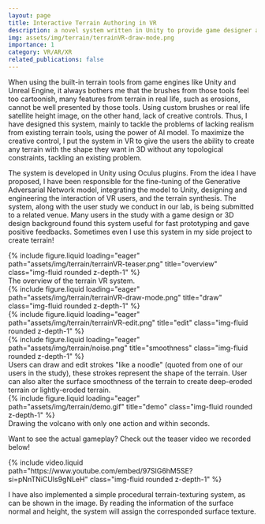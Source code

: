 ```yaml
---
layout: page
title: Interactive Terrain Authoring in VR
description: a novel system written in Unity to provide game designer a tool to fast prototype terrain.
img: assets/img/terrain/terrainVR-draw-mode.png
importance: 1
category: VR/AR/XR
related_publications: false
---
```


When using the built-in terrain tools from game engines like Unity and Unreal Engine, it always bothers me that the brushes from those tools feel too cartoonish, many features from terrain in real life, such as erosions, cannot be well presented by those tools. Using custom brushes or real life satellite height image, on the other hand, lack of creative controls. Thus, I have designed this system, mainly to tackle the problems of lacking realism from existing terrain tools, using the power of AI model. To maximize the creative control, I put the system in VR to give the users the ability to create any terrain with the shape they want in 3D without any topological constraints, tackling an existing problem.

The system is developed in Unity using Oculus plugins. From the idea I have proposed, I have been responsible for the fine-tuning of the Generative Adversarial Network model, integrating the model to Unity, designing and engineering the interaction of VR users, and the terrain synthesis. The system, along with the user study we conduct in our lab, is being submitted to a related venue. Many users in the study with a game design or 3D design background found this system useful for fast prototyping and gave positive feedbacks. Sometimes even I use this system in my side project to create terrain!

<div class="row">
    <div class="col-sm mt-3 mt-md-0">
        {% include figure.liquid loading="eager" path="assets/img/terrain/terrainVR-teaser.png" title="overview" class="img-fluid rounded z-depth-1" %}
    </div>
</div>
<div class="caption">
    The overview of the terrain VR system.
</div>

<div class="row">
    <div class="col-sm mt-3 mt-md-0">
        {% include figure.liquid loading="eager" path="assets/img/terrain/terrainVR-draw-mode.png" title="draw" class="img-fluid rounded z-depth-1" %}
    </div>
    <div class="col-sm mt-3 mt-md-0">
        {% include figure.liquid loading="eager" path="assets/img/terrain/terrainVR-edit.png" title="edit" class="img-fluid rounded z-depth-1" %}
    </div>
    <div class="col-sm mt-3 mt-md-0">
        {% include figure.liquid loading="eager" path="assets/img/terrain/noise.png" title="smoothness" class="img-fluid rounded z-depth-1" %}
    </div>
</div>
<div class="caption">
    Users can draw and edit strokes "like a noodle" (quoted from one of our users in the study), these strokes represent the shape of the terrain. User can also alter the surface smoothness of the terrain to create deep-eroded terrain or lightly-eroded terrain.
</div>

<div class="row">
    <div class="col-sm mt-3 mt-md-0">
        {% include figure.liquid loading="eager" path="assets/img/terrain/demo.gif" title="demo" class="img-fluid rounded z-depth-1" %}
    </div>
</div>
<div class="caption">
    Drawing the volcano with only one action and within seconds.
</div>

Want to see the actual gameplay? Check out the teaser video we recorded below!

<div class="row mt-3">
    <div class="col-sm mt-3 mt-md-0">
        {% include video.liquid path="https://www.youtube.com/embed/97SlG6hM5SE?si=pNnTNiCUls9gNLeH" class="img-fluid rounded z-depth-1" %}
    </div>
</div>

I have also implemented a simple procedural terrain-texturing system, as can be shown in the image. By reading the information of the surface normal and height, the system will assign the corresponded surface texture.